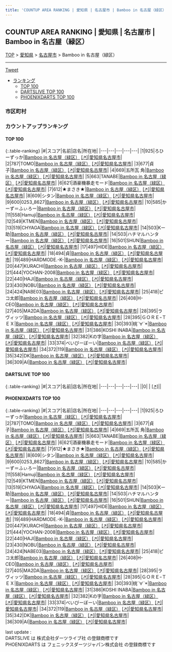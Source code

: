 ```yaml
---
title: 'COUNTUP AREA RANKING | 愛知県 | 名古屋市 | Bamboo in 名古屋（緑区）'
---
```

## COUNTUP AREA RANKING | 愛知県 | 名古屋市 | Bamboo in 名古屋（緑区）

[TOP](/darts/rank/) > [愛知県](/darts/rank/愛知県/) > [名古屋市](/darts/rank/愛知県/名古屋市/) > Bamboo in 名古屋（緑区）

___

<a href="https://twitter.com/share?ref_src=twsrc%5Etfw" data-text="COUNTUP AREA RANKING | 愛知県名古屋市Bamboo in 名古屋（緑区）" class="twitter-share-button" data-hashtags="DARTSLIVE,PHOENIXDARTS,darts,ダーツ" data-show-count="false">Tweet</a>

* [ランキング](#カウントアップランキング)
    * [TOP 100](#top-100)
    * [DARTSLIVE TOP 100](#dartslive-top-100)
    * [PHOENIXDARTS TOP 100](#phoenixdarts-top-100)

### 市区町村

<ul>

</ul>

### カウントアップランキング

#### TOP 100



{:.table-ranking}
|#|スコア|名前|店名|所在地|
|---|---|---|---|---|
|1|925|<span class="rank-name-pd">ろひーずっか</span>|<a href="/darts/rank/shops/8469.html">Bamboo in 名古屋（緑区）</a> <a href="https://vs.phoenixdarts.com/jp/shop/shopDetailInfo/s_8469?s_seq=8469">[↗]</a>|<a href="/darts/rank/愛知県/名古屋市">愛知県名古屋市</a>|
|2|787|<span class="rank-name-pd">TOMO</span>|<a href="/darts/rank/shops/8469.html">Bamboo in 名古屋（緑区）</a> <a href="https://vs.phoenixdarts.com/jp/shop/shopDetailInfo/s_8469?s_seq=8469">[↗]</a>|<a href="/darts/rank/愛知県/名古屋市">愛知県名古屋市</a>|
|3|677|<span class="rank-name-pd">貞 子</span>|<a href="/darts/rank/shops/8469.html">Bamboo in 名古屋（緑区）</a> <a href="https://vs.phoenixdarts.com/jp/shop/shopDetailInfo/s_8469?s_seq=8469">[↗]</a>|<a href="/darts/rank/愛知県/名古屋市">愛知県名古屋市</a>|
|4|669|<span class="rank-name-pd">五所瓦 角</span>|<a href="/darts/rank/shops/8469.html">Bamboo in 名古屋（緑区）</a> <a href="https://vs.phoenixdarts.com/jp/shop/shopDetailInfo/s_8469?s_seq=8469">[↗]</a>|<a href="/darts/rank/愛知県/名古屋市">愛知県名古屋市</a>|
|5|663|<span class="rank-name-pd">TANABE</span>|<a href="/darts/rank/shops/8469.html">Bamboo in 名古屋（緑区）</a> <a href="https://vs.phoenixdarts.com/jp/shop/shopDetailInfo/s_8469?s_seq=8469">[↗]</a>|<a href="/darts/rank/愛知県/名古屋市">愛知県名古屋市</a>|
|6|621|<span class="rank-name-pd">酒豪機暴走モード</span>|<a href="/darts/rank/shops/8469.html">Bamboo in 名古屋（緑区）</a> <a href="https://vs.phoenixdarts.com/jp/shop/shopDetailInfo/s_8469?s_seq=8469">[↗]</a>|<a href="/darts/rank/愛知県/名古屋市">愛知県名古屋市</a>|
|7|612|<span class="rank-name-pd">★まさき★</span>|<a href="/darts/rank/shops/8469.html">Bamboo in 名古屋（緑区）</a> <a href="https://vs.phoenixdarts.com/jp/shop/shopDetailInfo/s_8469?s_seq=8469">[↗]</a>|<a href="/darts/rank/愛知県/名古屋市">愛知県名古屋市</a>|
|8|609|<span class="rank-name-pd">シタン</span>|<a href="/darts/rank/shops/8469.html">Bamboo in 名古屋（緑区）</a> <a href="https://vs.phoenixdarts.com/jp/shop/shopDetailInfo/s_8469?s_seq=8469">[↗]</a>|<a href="/darts/rank/愛知県/名古屋市">愛知県名古屋市</a>|
|9|600|<span class="rank-name-pd">0253_8627</span>|<a href="/darts/rank/shops/8469.html">Bamboo in 名古屋（緑区）</a> <a href="https://vs.phoenixdarts.com/jp/shop/shopDetailInfo/s_8469?s_seq=8469">[↗]</a>|<a href="/darts/rank/愛知県/名古屋市">愛知県名古屋市</a>|
|10|585|<span class="rank-name-pd">かーず＝ふぃろー</span>|<a href="/darts/rank/shops/8469.html">Bamboo in 名古屋（緑区）</a> <a href="https://vs.phoenixdarts.com/jp/shop/shopDetailInfo/s_8469?s_seq=8469">[↗]</a>|<a href="/darts/rank/愛知県/名古屋市">愛知県名古屋市</a>|
|11|558|<span class="rank-name-pd">Hamuji</span>|<a href="/darts/rank/shops/8469.html">Bamboo in 名古屋（緑区）</a> <a href="https://vs.phoenixdarts.com/jp/shop/shopDetailInfo/s_8469?s_seq=8469">[↗]</a>|<a href="/darts/rank/愛知県/名古屋市">愛知県名古屋市</a>|
|12|549|<span class="rank-name-pd">KTMEN</span>|<a href="/darts/rank/shops/8469.html">Bamboo in 名古屋（緑区）</a> <a href="https://vs.phoenixdarts.com/jp/shop/shopDetailInfo/s_8469?s_seq=8469">[↗]</a>|<a href="/darts/rank/愛知県/名古屋市">愛知県名古屋市</a>|
|13|519|<span class="rank-name-pd">CHYAGA</span>|<a href="/darts/rank/shops/8469.html">Bamboo in 名古屋（緑区）</a> <a href="https://vs.phoenixdarts.com/jp/shop/shopDetailInfo/s_8469?s_seq=8469">[↗]</a>|<a href="/darts/rank/愛知県/名古屋市">愛知県名古屋市</a>|
|14|503|<span class="rank-name-pd">Kー助</span>|<a href="/darts/rank/shops/8469.html">Bamboo in 名古屋（緑区）</a> <a href="https://vs.phoenixdarts.com/jp/shop/shopDetailInfo/s_8469?s_seq=8469">[↗]</a>|<a href="/darts/rank/愛知県/名古屋市">愛知県名古屋市</a>|
|14|503|<span class="rank-name-pd">ハチマルハンター</span>|<a href="/darts/rank/shops/8469.html">Bamboo in 名古屋（緑区）</a> <a href="https://vs.phoenixdarts.com/jp/shop/shopDetailInfo/s_8469?s_seq=8469">[↗]</a>|<a href="/darts/rank/愛知県/名古屋市">愛知県名古屋市</a>|
|16|501|<span class="rank-name-pd">SHUN</span>|<a href="/darts/rank/shops/8469.html">Bamboo in 名古屋（緑区）</a> <a href="https://vs.phoenixdarts.com/jp/shop/shopDetailInfo/s_8469?s_seq=8469">[↗]</a>|<a href="/darts/rank/愛知県/名古屋市">愛知県名古屋市</a>|
|17|497|<span class="rank-name-pd">HIDE</span>|<a href="/darts/rank/shops/8469.html">Bamboo in 名古屋（緑区）</a> <a href="https://vs.phoenixdarts.com/jp/shop/shopDetailInfo/s_8469?s_seq=8469">[↗]</a>|<a href="/darts/rank/愛知県/名古屋市">愛知県名古屋市</a>|
|18|494|<span class="rank-name-pd">貞</span>|<a href="/darts/rank/shops/8469.html">Bamboo in 名古屋（緑区）</a> <a href="https://vs.phoenixdarts.com/jp/shop/shopDetailInfo/s_8469?s_seq=8469">[↗]</a>|<a href="/darts/rank/愛知県/名古屋市">愛知県名古屋市</a>|
|19|489|<span class="rank-name-pd">HARDMODE.-K-</span>|<a href="/darts/rank/shops/8469.html">Bamboo in 名古屋（緑区）</a> <a href="https://vs.phoenixdarts.com/jp/shop/shopDetailInfo/s_8469?s_seq=8469">[↗]</a>|<a href="/darts/rank/愛知県/名古屋市">愛知県名古屋市</a>|
|20|447|<span class="rank-name-pd">KURACHI</span>|<a href="/darts/rank/shops/8469.html">Bamboo in 名古屋（緑区）</a> <a href="https://vs.phoenixdarts.com/jp/shop/shopDetailInfo/s_8469?s_seq=8469">[↗]</a>|<a href="/darts/rank/愛知県/名古屋市">愛知県名古屋市</a>|
|21|444|<span class="rank-name-pd">YOCHAN-2008</span>|<a href="/darts/rank/shops/8469.html">Bamboo in 名古屋（緑区）</a> <a href="https://vs.phoenixdarts.com/jp/shop/shopDetailInfo/s_8469?s_seq=8469">[↗]</a>|<a href="/darts/rank/愛知県/名古屋市">愛知県名古屋市</a>|
|22|440|<span class="rank-name-pd">HAJI</span>|<a href="/darts/rank/shops/8469.html">Bamboo in 名古屋（緑区）</a> <a href="https://vs.phoenixdarts.com/jp/shop/shopDetailInfo/s_8469?s_seq=8469">[↗]</a>|<a href="/darts/rank/愛知県/名古屋市">愛知県名古屋市</a>|
|23|430|<span class="rank-name-pd">NOBU</span>|<a href="/darts/rank/shops/8469.html">Bamboo in 名古屋（緑区）</a> <a href="https://vs.phoenixdarts.com/jp/shop/shopDetailInfo/s_8469?s_seq=8469">[↗]</a>|<a href="/darts/rank/愛知県/名古屋市">愛知県名古屋市</a>|
|24|424|<span class="rank-name-pd">NABE03</span>|<a href="/darts/rank/shops/8469.html">Bamboo in 名古屋（緑区）</a> <a href="https://vs.phoenixdarts.com/jp/shop/shopDetailInfo/s_8469?s_seq=8469">[↗]</a>|<a href="/darts/rank/愛知県/名古屋市">愛知県名古屋市</a>|
|25|418|<span class="rank-name-pd">ピコ太郎</span>|<a href="/darts/rank/shops/8469.html">Bamboo in 名古屋（緑区）</a> <a href="https://vs.phoenixdarts.com/jp/shop/shopDetailInfo/s_8469?s_seq=8469">[↗]</a>|<a href="/darts/rank/愛知県/名古屋市">愛知県名古屋市</a>|
|26|408|<span class="rank-name-pd">H-CEO</span>|<a href="/darts/rank/shops/8469.html">Bamboo in 名古屋（緑区）</a> <a href="https://vs.phoenixdarts.com/jp/shop/shopDetailInfo/s_8469?s_seq=8469">[↗]</a>|<a href="/darts/rank/愛知県/名古屋市">愛知県名古屋市</a>|
|27|405|<span class="rank-name-pd">MA2DA</span>|<a href="/darts/rank/shops/8469.html">Bamboo in 名古屋（緑区）</a> <a href="https://vs.phoenixdarts.com/jp/shop/shopDetailInfo/s_8469?s_seq=8469">[↗]</a>|<a href="/darts/rank/愛知県/名古屋市">愛知県名古屋市</a>|
|28|395|<span class="rank-name-pd">ラヴィッツ</span>|<a href="/darts/rank/shops/8469.html">Bamboo in 名古屋（緑区）</a> <a href="https://vs.phoenixdarts.com/jp/shop/shopDetailInfo/s_8469?s_seq=8469">[↗]</a>|<a href="/darts/rank/愛知県/名古屋市">愛知県名古屋市</a>|
|28|395|<span class="rank-name-pd">ＧＯＲＥｰＴＥＸ</span>|<a href="/darts/rank/shops/8469.html">Bamboo in 名古屋（緑区）</a> <a href="https://vs.phoenixdarts.com/jp/shop/shopDetailInfo/s_8469?s_seq=8469">[↗]</a>|<a href="/darts/rank/愛知県/名古屋市">愛知県名古屋市</a>|
|30|393|<span class="rank-name-pd">桃´∀`*</span>|<a href="/darts/rank/shops/8469.html">Bamboo in 名古屋（緑区）</a> <a href="https://vs.phoenixdarts.com/jp/shop/shopDetailInfo/s_8469?s_seq=8469">[↗]</a>|<a href="/darts/rank/愛知県/名古屋市">愛知県名古屋市</a>|
|31|386|<span class="rank-name-pd">KOSHI INABA</span>|<a href="/darts/rank/shops/8469.html">Bamboo in 名古屋（緑区）</a> <a href="https://vs.phoenixdarts.com/jp/shop/shopDetailInfo/s_8469?s_seq=8469">[↗]</a>|<a href="/darts/rank/愛知県/名古屋市">愛知県名古屋市</a>|
|32|382|<span class="rank-name-pd">Kの字</span>|<a href="/darts/rank/shops/8469.html">Bamboo in 名古屋（緑区）</a> <a href="https://vs.phoenixdarts.com/jp/shop/shopDetailInfo/s_8469?s_seq=8469">[↗]</a>|<a href="/darts/rank/愛知県/名古屋市">愛知県名古屋市</a>|
|33|374|<span class="rank-name-pd">べいびーぼーい</span>|<a href="/darts/rank/shops/8469.html">Bamboo in 名古屋（緑区）</a> <a href="https://vs.phoenixdarts.com/jp/shop/shopDetailInfo/s_8469?s_seq=8469">[↗]</a>|<a href="/darts/rank/愛知県/名古屋市">愛知県名古屋市</a>|
|34|372|<span class="rank-name-pd">119</span>|<a href="/darts/rank/shops/8469.html">Bamboo in 名古屋（緑区）</a> <a href="https://vs.phoenixdarts.com/jp/shop/shopDetailInfo/s_8469?s_seq=8469">[↗]</a>|<a href="/darts/rank/愛知県/名古屋市">愛知県名古屋市</a>|
|35|342|<span class="rank-name-pd">DK</span>|<a href="/darts/rank/shops/8469.html">Bamboo in 名古屋（緑区）</a> <a href="https://vs.phoenixdarts.com/jp/shop/shopDetailInfo/s_8469?s_seq=8469">[↗]</a>|<a href="/darts/rank/愛知県/名古屋市">愛知県名古屋市</a>|
|36|309|<span class="rank-name-pd">AI</span>|<a href="/darts/rank/shops/8469.html">Bamboo in 名古屋（緑区）</a> <a href="https://vs.phoenixdarts.com/jp/shop/shopDetailInfo/s_8469?s_seq=8469">[↗]</a>|<a href="/darts/rank/愛知県/名古屋市">愛知県名古屋市</a>|


#### DARTSLIVE TOP 100



{:.table-ranking}
|#|スコア|名前|店名|所在地|
|---|---|---|---|---|
||0|<span class="rank-name-dl"> </span>|<a href="/darts/rank/shops/.html"></a> <a href="">[↗]</a>|<a href="/darts/rank//"></a>|


#### PHOENIXDARTS TOP 100



{:.table-ranking}
|#|スコア|名前|店名|所在地|
|---|---|---|---|---|
|1|925|<span class="rank-name-pd">ろひーずっか</span>|<a href="/darts/rank/shops/8469.html">Bamboo in 名古屋（緑区）</a> <a href="https://vs.phoenixdarts.com/jp/shop/shopDetailInfo/s_8469?s_seq=8469">[↗]</a>|<a href="/darts/rank/愛知県/名古屋市">愛知県名古屋市</a>|
|2|787|<span class="rank-name-pd">TOMO</span>|<a href="/darts/rank/shops/8469.html">Bamboo in 名古屋（緑区）</a> <a href="https://vs.phoenixdarts.com/jp/shop/shopDetailInfo/s_8469?s_seq=8469">[↗]</a>|<a href="/darts/rank/愛知県/名古屋市">愛知県名古屋市</a>|
|3|677|<span class="rank-name-pd">貞 子</span>|<a href="/darts/rank/shops/8469.html">Bamboo in 名古屋（緑区）</a> <a href="https://vs.phoenixdarts.com/jp/shop/shopDetailInfo/s_8469?s_seq=8469">[↗]</a>|<a href="/darts/rank/愛知県/名古屋市">愛知県名古屋市</a>|
|4|669|<span class="rank-name-pd">五所瓦 角</span>|<a href="/darts/rank/shops/8469.html">Bamboo in 名古屋（緑区）</a> <a href="https://vs.phoenixdarts.com/jp/shop/shopDetailInfo/s_8469?s_seq=8469">[↗]</a>|<a href="/darts/rank/愛知県/名古屋市">愛知県名古屋市</a>|
|5|663|<span class="rank-name-pd">TANABE</span>|<a href="/darts/rank/shops/8469.html">Bamboo in 名古屋（緑区）</a> <a href="https://vs.phoenixdarts.com/jp/shop/shopDetailInfo/s_8469?s_seq=8469">[↗]</a>|<a href="/darts/rank/愛知県/名古屋市">愛知県名古屋市</a>|
|6|621|<span class="rank-name-pd">酒豪機暴走モード</span>|<a href="/darts/rank/shops/8469.html">Bamboo in 名古屋（緑区）</a> <a href="https://vs.phoenixdarts.com/jp/shop/shopDetailInfo/s_8469?s_seq=8469">[↗]</a>|<a href="/darts/rank/愛知県/名古屋市">愛知県名古屋市</a>|
|7|612|<span class="rank-name-pd">★まさき★</span>|<a href="/darts/rank/shops/8469.html">Bamboo in 名古屋（緑区）</a> <a href="https://vs.phoenixdarts.com/jp/shop/shopDetailInfo/s_8469?s_seq=8469">[↗]</a>|<a href="/darts/rank/愛知県/名古屋市">愛知県名古屋市</a>|
|8|609|<span class="rank-name-pd">シタン</span>|<a href="/darts/rank/shops/8469.html">Bamboo in 名古屋（緑区）</a> <a href="https://vs.phoenixdarts.com/jp/shop/shopDetailInfo/s_8469?s_seq=8469">[↗]</a>|<a href="/darts/rank/愛知県/名古屋市">愛知県名古屋市</a>|
|9|600|<span class="rank-name-pd">0253_8627</span>|<a href="/darts/rank/shops/8469.html">Bamboo in 名古屋（緑区）</a> <a href="https://vs.phoenixdarts.com/jp/shop/shopDetailInfo/s_8469?s_seq=8469">[↗]</a>|<a href="/darts/rank/愛知県/名古屋市">愛知県名古屋市</a>|
|10|585|<span class="rank-name-pd">かーず＝ふぃろー</span>|<a href="/darts/rank/shops/8469.html">Bamboo in 名古屋（緑区）</a> <a href="https://vs.phoenixdarts.com/jp/shop/shopDetailInfo/s_8469?s_seq=8469">[↗]</a>|<a href="/darts/rank/愛知県/名古屋市">愛知県名古屋市</a>|
|11|558|<span class="rank-name-pd">Hamuji</span>|<a href="/darts/rank/shops/8469.html">Bamboo in 名古屋（緑区）</a> <a href="https://vs.phoenixdarts.com/jp/shop/shopDetailInfo/s_8469?s_seq=8469">[↗]</a>|<a href="/darts/rank/愛知県/名古屋市">愛知県名古屋市</a>|
|12|549|<span class="rank-name-pd">KTMEN</span>|<a href="/darts/rank/shops/8469.html">Bamboo in 名古屋（緑区）</a> <a href="https://vs.phoenixdarts.com/jp/shop/shopDetailInfo/s_8469?s_seq=8469">[↗]</a>|<a href="/darts/rank/愛知県/名古屋市">愛知県名古屋市</a>|
|13|519|<span class="rank-name-pd">CHYAGA</span>|<a href="/darts/rank/shops/8469.html">Bamboo in 名古屋（緑区）</a> <a href="https://vs.phoenixdarts.com/jp/shop/shopDetailInfo/s_8469?s_seq=8469">[↗]</a>|<a href="/darts/rank/愛知県/名古屋市">愛知県名古屋市</a>|
|14|503|<span class="rank-name-pd">Kー助</span>|<a href="/darts/rank/shops/8469.html">Bamboo in 名古屋（緑区）</a> <a href="https://vs.phoenixdarts.com/jp/shop/shopDetailInfo/s_8469?s_seq=8469">[↗]</a>|<a href="/darts/rank/愛知県/名古屋市">愛知県名古屋市</a>|
|14|503|<span class="rank-name-pd">ハチマルハンター</span>|<a href="/darts/rank/shops/8469.html">Bamboo in 名古屋（緑区）</a> <a href="https://vs.phoenixdarts.com/jp/shop/shopDetailInfo/s_8469?s_seq=8469">[↗]</a>|<a href="/darts/rank/愛知県/名古屋市">愛知県名古屋市</a>|
|16|501|<span class="rank-name-pd">SHUN</span>|<a href="/darts/rank/shops/8469.html">Bamboo in 名古屋（緑区）</a> <a href="https://vs.phoenixdarts.com/jp/shop/shopDetailInfo/s_8469?s_seq=8469">[↗]</a>|<a href="/darts/rank/愛知県/名古屋市">愛知県名古屋市</a>|
|17|497|<span class="rank-name-pd">HIDE</span>|<a href="/darts/rank/shops/8469.html">Bamboo in 名古屋（緑区）</a> <a href="https://vs.phoenixdarts.com/jp/shop/shopDetailInfo/s_8469?s_seq=8469">[↗]</a>|<a href="/darts/rank/愛知県/名古屋市">愛知県名古屋市</a>|
|18|494|<span class="rank-name-pd">貞</span>|<a href="/darts/rank/shops/8469.html">Bamboo in 名古屋（緑区）</a> <a href="https://vs.phoenixdarts.com/jp/shop/shopDetailInfo/s_8469?s_seq=8469">[↗]</a>|<a href="/darts/rank/愛知県/名古屋市">愛知県名古屋市</a>|
|19|489|<span class="rank-name-pd">HARDMODE.-K-</span>|<a href="/darts/rank/shops/8469.html">Bamboo in 名古屋（緑区）</a> <a href="https://vs.phoenixdarts.com/jp/shop/shopDetailInfo/s_8469?s_seq=8469">[↗]</a>|<a href="/darts/rank/愛知県/名古屋市">愛知県名古屋市</a>|
|20|447|<span class="rank-name-pd">KURACHI</span>|<a href="/darts/rank/shops/8469.html">Bamboo in 名古屋（緑区）</a> <a href="https://vs.phoenixdarts.com/jp/shop/shopDetailInfo/s_8469?s_seq=8469">[↗]</a>|<a href="/darts/rank/愛知県/名古屋市">愛知県名古屋市</a>|
|21|444|<span class="rank-name-pd">YOCHAN-2008</span>|<a href="/darts/rank/shops/8469.html">Bamboo in 名古屋（緑区）</a> <a href="https://vs.phoenixdarts.com/jp/shop/shopDetailInfo/s_8469?s_seq=8469">[↗]</a>|<a href="/darts/rank/愛知県/名古屋市">愛知県名古屋市</a>|
|22|440|<span class="rank-name-pd">HAJI</span>|<a href="/darts/rank/shops/8469.html">Bamboo in 名古屋（緑区）</a> <a href="https://vs.phoenixdarts.com/jp/shop/shopDetailInfo/s_8469?s_seq=8469">[↗]</a>|<a href="/darts/rank/愛知県/名古屋市">愛知県名古屋市</a>|
|23|430|<span class="rank-name-pd">NOBU</span>|<a href="/darts/rank/shops/8469.html">Bamboo in 名古屋（緑区）</a> <a href="https://vs.phoenixdarts.com/jp/shop/shopDetailInfo/s_8469?s_seq=8469">[↗]</a>|<a href="/darts/rank/愛知県/名古屋市">愛知県名古屋市</a>|
|24|424|<span class="rank-name-pd">NABE03</span>|<a href="/darts/rank/shops/8469.html">Bamboo in 名古屋（緑区）</a> <a href="https://vs.phoenixdarts.com/jp/shop/shopDetailInfo/s_8469?s_seq=8469">[↗]</a>|<a href="/darts/rank/愛知県/名古屋市">愛知県名古屋市</a>|
|25|418|<span class="rank-name-pd">ピコ太郎</span>|<a href="/darts/rank/shops/8469.html">Bamboo in 名古屋（緑区）</a> <a href="https://vs.phoenixdarts.com/jp/shop/shopDetailInfo/s_8469?s_seq=8469">[↗]</a>|<a href="/darts/rank/愛知県/名古屋市">愛知県名古屋市</a>|
|26|408|<span class="rank-name-pd">H-CEO</span>|<a href="/darts/rank/shops/8469.html">Bamboo in 名古屋（緑区）</a> <a href="https://vs.phoenixdarts.com/jp/shop/shopDetailInfo/s_8469?s_seq=8469">[↗]</a>|<a href="/darts/rank/愛知県/名古屋市">愛知県名古屋市</a>|
|27|405|<span class="rank-name-pd">MA2DA</span>|<a href="/darts/rank/shops/8469.html">Bamboo in 名古屋（緑区）</a> <a href="https://vs.phoenixdarts.com/jp/shop/shopDetailInfo/s_8469?s_seq=8469">[↗]</a>|<a href="/darts/rank/愛知県/名古屋市">愛知県名古屋市</a>|
|28|395|<span class="rank-name-pd">ラヴィッツ</span>|<a href="/darts/rank/shops/8469.html">Bamboo in 名古屋（緑区）</a> <a href="https://vs.phoenixdarts.com/jp/shop/shopDetailInfo/s_8469?s_seq=8469">[↗]</a>|<a href="/darts/rank/愛知県/名古屋市">愛知県名古屋市</a>|
|28|395|<span class="rank-name-pd">ＧＯＲＥｰＴＥＸ</span>|<a href="/darts/rank/shops/8469.html">Bamboo in 名古屋（緑区）</a> <a href="https://vs.phoenixdarts.com/jp/shop/shopDetailInfo/s_8469?s_seq=8469">[↗]</a>|<a href="/darts/rank/愛知県/名古屋市">愛知県名古屋市</a>|
|30|393|<span class="rank-name-pd">桃´∀`*</span>|<a href="/darts/rank/shops/8469.html">Bamboo in 名古屋（緑区）</a> <a href="https://vs.phoenixdarts.com/jp/shop/shopDetailInfo/s_8469?s_seq=8469">[↗]</a>|<a href="/darts/rank/愛知県/名古屋市">愛知県名古屋市</a>|
|31|386|<span class="rank-name-pd">KOSHI INABA</span>|<a href="/darts/rank/shops/8469.html">Bamboo in 名古屋（緑区）</a> <a href="https://vs.phoenixdarts.com/jp/shop/shopDetailInfo/s_8469?s_seq=8469">[↗]</a>|<a href="/darts/rank/愛知県/名古屋市">愛知県名古屋市</a>|
|32|382|<span class="rank-name-pd">Kの字</span>|<a href="/darts/rank/shops/8469.html">Bamboo in 名古屋（緑区）</a> <a href="https://vs.phoenixdarts.com/jp/shop/shopDetailInfo/s_8469?s_seq=8469">[↗]</a>|<a href="/darts/rank/愛知県/名古屋市">愛知県名古屋市</a>|
|33|374|<span class="rank-name-pd">べいびーぼーい</span>|<a href="/darts/rank/shops/8469.html">Bamboo in 名古屋（緑区）</a> <a href="https://vs.phoenixdarts.com/jp/shop/shopDetailInfo/s_8469?s_seq=8469">[↗]</a>|<a href="/darts/rank/愛知県/名古屋市">愛知県名古屋市</a>|
|34|372|<span class="rank-name-pd">119</span>|<a href="/darts/rank/shops/8469.html">Bamboo in 名古屋（緑区）</a> <a href="https://vs.phoenixdarts.com/jp/shop/shopDetailInfo/s_8469?s_seq=8469">[↗]</a>|<a href="/darts/rank/愛知県/名古屋市">愛知県名古屋市</a>|
|35|342|<span class="rank-name-pd">DK</span>|<a href="/darts/rank/shops/8469.html">Bamboo in 名古屋（緑区）</a> <a href="https://vs.phoenixdarts.com/jp/shop/shopDetailInfo/s_8469?s_seq=8469">[↗]</a>|<a href="/darts/rank/愛知県/名古屋市">愛知県名古屋市</a>|
|36|309|<span class="rank-name-pd">AI</span>|<a href="/darts/rank/shops/8469.html">Bamboo in 名古屋（緑区）</a> <a href="https://vs.phoenixdarts.com/jp/shop/shopDetailInfo/s_8469?s_seq=8469">[↗]</a>|<a href="/darts/rank/愛知県/名古屋市">愛知県名古屋市</a>|


<div class="footer border-top border-gray-light mt-5 pt-3 text-right text-gray">
    last update : <span style="font-weight: italic" id="foot_last_modified"></span><br />
    DARTSLIVE は 株式会社ダーツライブ社 の登録商標です<br />
    PHOENIXDARTS は フェニックスダーツジャパン株式会社 の登録商標です<br />
</div>

<script src="https://cdnjs.cloudflare.com/ajax/libs/jquery.tablesorter/2.31.3/js/jquery.tablesorter.min.js" integrity="sha512-qzgd5cYSZcosqpzpn7zF2ZId8f/8CHmFKZ8j7mU4OUXTNRd5g+ZHBPsgKEwoqxCtdQvExE5LprwwPAgoicguNg==" crossorigin="anonymous" referrerpolicy="no-referrer"></script>
<link rel="stylesheet" href="https://cdnjs.cloudflare.com/ajax/libs/jquery.tablesorter/2.31.3/css/theme.default.min.css" integrity="sha512-wghhOJkjQX0Lh3NSWvNKeZ0ZpNn+SPVXX1Qyc9OCaogADktxrBiBdKGDoqVUOyhStvMBmJQ8ZdMHiR3wuEq8+w==" crossorigin="anonymous" referrerpolicy="no-referrer" />
<script>
$(function() {
    $(".table-ranking").tablesorter({sortList:[[0, 0]]});
    $("#foot_last_modified").text(formatDate(new Date(document.lastModified), 'yyyy-MM-dd HH:mm:ss'));
});
</script>

<script async src="https://platform.twitter.com/widgets.js" charset="utf-8"></script>